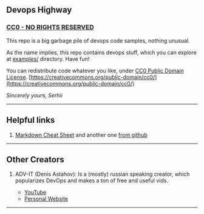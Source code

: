 ## Devops Highway

### [CC0 - NO RIGHTS RESERVED](./LICENSE)

This repo is a big garbage pile of devops code samples, nothing unusual.

As the name implies, this repo contains devops stuff, which you can explore at [examples/](./examples/) directory. Have fun!

You can redistribute code whatever you like, under [CC0 Public Domain License](./LICENSE). [https://creativecommons.org/public-domain/cc0/](https://creativecommons.org/public-domain/cc0/)

_Sincerely yours, Serhii_

---

## Helpful links

1. [Markdown Cheat Sheet](https://www.markdownguide.org/cheat-sheet/) and
   another one [from github](https://github.com/adam-p/markdown-here/wiki/Markdown-Cheatsheet#lists)

---

## Other Creators

1. ADV-IT (Denis Astahov):
   Is a (mostly) russian speaking creator, which popularizes DevOps and makes
   a ton of free and useful vids.

   - [YouTube](https://www.youtube.com/@ADV-IT)
   - [Personal Website](https://astahov.net/)

---
